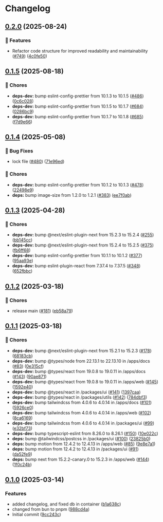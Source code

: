 # Changelog

## [0.2.0](https://github.com/CaptainPowerTurtle/teck-website-monorepo/compare/eslint-config@v0.1.5...eslint-config@v0.2.0) (2025-08-24)


### 🚀 Features

* Refactor code structure for improved readability and maintainability ([#749](https://github.com/CaptainPowerTurtle/teck-website-monorepo/issues/749)) ([4c0fe50](https://github.com/CaptainPowerTurtle/teck-website-monorepo/commit/4c0fe50e086f6f4aa0884d95a739a17998bd6038))

## [0.1.5](https://github.com/CaptainPowerTurtle/teck-website-monorepo/compare/eslint-config@v0.1.4...eslint-config@v0.1.5) (2025-08-18)


### 🧹 Chores

* **deps-dev:** bump eslint-config-prettier from 10.1.3 to 10.1.5 ([#486](https://github.com/CaptainPowerTurtle/teck-website-monorepo/issues/486)) ([0c6c028](https://github.com/CaptainPowerTurtle/teck-website-monorepo/commit/0c6c02868370658b0693ffda528167b87195ee83))
* **deps-dev:** bump eslint-config-prettier from 10.1.5 to 10.1.7 ([#684](https://github.com/CaptainPowerTurtle/teck-website-monorepo/issues/684)) ([0286bc9](https://github.com/CaptainPowerTurtle/teck-website-monorepo/commit/0286bc944897f7cf95ad916c2596cf89fd0ddaf7))
* **deps-dev:** bump eslint-config-prettier from 10.1.7 to 10.1.8 ([#685](https://github.com/CaptainPowerTurtle/teck-website-monorepo/issues/685)) ([f7d9e66](https://github.com/CaptainPowerTurtle/teck-website-monorepo/commit/f7d9e66864df775fd6bab46f2947fbb59a5a0138))

## [0.1.4](https://github.com/CaptainPowerTurtle/teck-website-monorepo/compare/eslint-config@v0.1.3...eslint-config@v0.1.4) (2025-05-08)


### 🐛 Bug Fixes

* lock file ([#480](https://github.com/CaptainPowerTurtle/teck-website-monorepo/issues/480)) ([71e96ed](https://github.com/CaptainPowerTurtle/teck-website-monorepo/commit/71e96ed9a2d560ba38a52a24b3364733e7564250))


### 🧹 Chores

* **deps-dev:** bump eslint-config-prettier from 10.1.2 to 10.1.3 ([#478](https://github.com/CaptainPowerTurtle/teck-website-monorepo/issues/478)) ([22498e9](https://github.com/CaptainPowerTurtle/teck-website-monorepo/commit/22498e9497fb7d657891b98c38033fd10a06d3cb))
* **deps:** bump image-size from 1.2.0 to 1.2.1 ([#383](https://github.com/CaptainPowerTurtle/teck-website-monorepo/issues/383)) ([ee7f0ab](https://github.com/CaptainPowerTurtle/teck-website-monorepo/commit/ee7f0ab98ec2f57fb26da2942d83ec768bc4da3e))

## [0.1.3](https://github.com/CaptainPowerTurtle/teck-website-monorepo/compare/eslint-config@v0.1.2...eslint-config@v0.1.3) (2025-04-28)


### 🧹 Chores

* **deps-dev:** bump @next/eslint-plugin-next from 15.2.3 to 15.2.4 ([#255](https://github.com/CaptainPowerTurtle/teck-website-monorepo/issues/255)) ([bb145cc](https://github.com/CaptainPowerTurtle/teck-website-monorepo/commit/bb145ccbf2bd77702f5de744bea68600bcbb76b3))
* **deps-dev:** bump @next/eslint-plugin-next from 15.2.4 to 15.2.5 ([#375](https://github.com/CaptainPowerTurtle/teck-website-monorepo/issues/375)) ([fb6ff68](https://github.com/CaptainPowerTurtle/teck-website-monorepo/commit/fb6ff6844df048df012a5dae10f912e892ca73d5))
* **deps-dev:** bump eslint-config-prettier from 10.1.1 to 10.1.2 ([#377](https://github.com/CaptainPowerTurtle/teck-website-monorepo/issues/377)) ([95aa93e](https://github.com/CaptainPowerTurtle/teck-website-monorepo/commit/95aa93e7ed409c95e660980a022b4d52d917d2fa))
* **deps-dev:** bump eslint-plugin-react from 7.37.4 to 7.37.5 ([#348](https://github.com/CaptainPowerTurtle/teck-website-monorepo/issues/348)) ([652fbbc](https://github.com/CaptainPowerTurtle/teck-website-monorepo/commit/652fbbc0083140d74697ec64796cb937ffc78647))

## [0.1.2](https://github.com/CaptainPowerTurtle/teck-website-monorepo/compare/eslint-config@v0.1.1...eslint-config@v0.1.2) (2025-03-18)


### 🧹 Chores

* release main ([#181](https://github.com/CaptainPowerTurtle/teck-website-monorepo/issues/181)) ([eb58a79](https://github.com/CaptainPowerTurtle/teck-website-monorepo/commit/eb58a791eca03577168c84a55ce853ccf3ed8600))

## [0.1.1](https://github.com/CaptainPowerTurtle/teck-website-monorepo/compare/eslint-config@v0.1.0...eslint-config@v0.1.1) (2025-03-18)


### 🧹 Chores

* **deps-dev:** bump @next/eslint-plugin-next from 15.2.1 to 15.2.3 ([#178](https://github.com/CaptainPowerTurtle/teck-website-monorepo/issues/178)) ([68183cb](https://github.com/CaptainPowerTurtle/teck-website-monorepo/commit/68183cbba3b71ef5a01ab9d70b2118640777fd25))
* **deps-dev:** bump @types/node from 22.13.1 to 22.13.10 in /apps/docs ([#83](https://github.com/CaptainPowerTurtle/teck-website-monorepo/issues/83)) ([0e315cf](https://github.com/CaptainPowerTurtle/teck-website-monorepo/commit/0e315cf30cc3e0f8e5ab9cb839f0c5e2935dd287))
* **deps-dev:** bump @types/react from 19.0.8 to 19.0.11 in /apps/docs ([#143](https://github.com/CaptainPowerTurtle/teck-website-monorepo/issues/143)) ([90ae871](https://github.com/CaptainPowerTurtle/teck-website-monorepo/commit/90ae87160c970af9bf97901fd72c649a7caa78e4))
* **deps-dev:** bump @types/react from 19.0.8 to 19.0.11 in /apps/web ([#145](https://github.com/CaptainPowerTurtle/teck-website-monorepo/issues/145)) ([1592e40](https://github.com/CaptainPowerTurtle/teck-website-monorepo/commit/1592e40ce7f249da444c7398ada849f0fa6a7804))
* **deps-dev:** bump @types/react in /packages/ui ([#141](https://github.com/CaptainPowerTurtle/teck-website-monorepo/issues/141)) ([1397caa](https://github.com/CaptainPowerTurtle/teck-website-monorepo/commit/1397caa0c60ff31493f15e6a78e201090f941582))
* **deps-dev:** bump @types/react in /packages/utils ([#142](https://github.com/CaptainPowerTurtle/teck-website-monorepo/issues/142)) ([784dbf3](https://github.com/CaptainPowerTurtle/teck-website-monorepo/commit/784dbf3f8b694657ee5d34d20fbaffaf65dadbd9))
* **deps-dev:** bump tailwindcss from 4.0.6 to 4.0.14 in /apps/docs ([#101](https://github.com/CaptainPowerTurtle/teck-website-monorepo/issues/101)) ([5926ce0](https://github.com/CaptainPowerTurtle/teck-website-monorepo/commit/5926ce021b3fb66a252a8c7f5b8274134329ea41))
* **deps-dev:** bump tailwindcss from 4.0.6 to 4.0.14 in /apps/web ([#102](https://github.com/CaptainPowerTurtle/teck-website-monorepo/issues/102)) ([8ca6169](https://github.com/CaptainPowerTurtle/teck-website-monorepo/commit/8ca6169db42c6e084af327f1a5da602c20319b5c))
* **deps-dev:** bump tailwindcss from 4.0.6 to 4.0.14 in /packages/ui ([#99](https://github.com/CaptainPowerTurtle/teck-website-monorepo/issues/99)) ([e32bf73](https://github.com/CaptainPowerTurtle/teck-website-monorepo/commit/e32bf7321189e4c34ce33e45252c8bf29bdac068))
* **deps-dev:** bump typescript-eslint from 8.26.0 to 8.26.1 ([#150](https://github.com/CaptainPowerTurtle/teck-website-monorepo/issues/150)) ([10e022c](https://github.com/CaptainPowerTurtle/teck-website-monorepo/commit/10e022ca9312409db8ea831418e6c9bd1bb66919))
* **deps:** bump @tailwindcss/postcss in /packages/ui ([#100](https://github.com/CaptainPowerTurtle/teck-website-monorepo/issues/100)) ([23825b0](https://github.com/CaptainPowerTurtle/teck-website-monorepo/commit/23825b09b8477d5ee4addd3c4248956fecb46a12))
* **deps:** bump motion from 12.4.2 to 12.4.13 in /apps/web ([#85](https://github.com/CaptainPowerTurtle/teck-website-monorepo/issues/85)) ([9e8e7a1](https://github.com/CaptainPowerTurtle/teck-website-monorepo/commit/9e8e7a101e93c1922284b003fd50b22d41ab5bf2))
* **deps:** bump motion from 12.4.2 to 12.4.13 in /packages/ui ([#91](https://github.com/CaptainPowerTurtle/teck-website-monorepo/issues/91)) ([da52fe9](https://github.com/CaptainPowerTurtle/teck-website-monorepo/commit/da52fe96757e97d4d3cfb277e7d85d6209949d53))
* **deps:** bump next from 15.2.2-canary.0 to 15.2.3 in /apps/web ([#144](https://github.com/CaptainPowerTurtle/teck-website-monorepo/issues/144)) ([1f0c24b](https://github.com/CaptainPowerTurtle/teck-website-monorepo/commit/1f0c24b887ddb1a1f498a643a15b573a825cff5a))

## [0.1.0](https://github.com/CaptainPowerTurtle/teck-website-monorepo/compare/eslint-config@v0.0.1...eslint-config@v0.1.0) (2025-03-14)


### Features

* added changelog, and fixed db in container ([b1a638c](https://github.com/CaptainPowerTurtle/teck-website-monorepo/commit/b1a638c392ccca6fe80bb0723f5b602ace5e2e36))
* changed from bun to pnpm ([988cd4a](https://github.com/CaptainPowerTurtle/teck-website-monorepo/commit/988cd4a2e09e64eea9713c7edd043041f991edef))
* Initial commit ([9cc243c](https://github.com/CaptainPowerTurtle/teck-website-monorepo/commit/9cc243c16242a4910b53bc075e2094bd2f5837e2))
